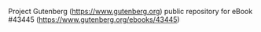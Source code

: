Project Gutenberg (https://www.gutenberg.org) public repository for eBook #43445 (https://www.gutenberg.org/ebooks/43445)
